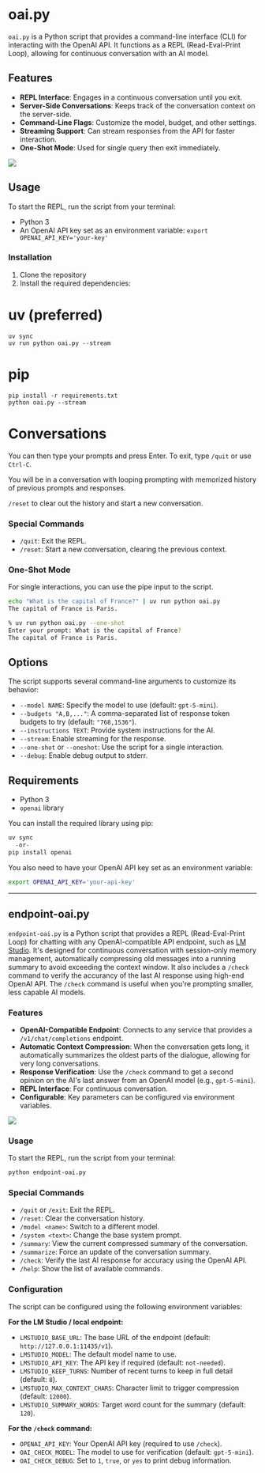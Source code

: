 # oai.py

`oai.py` is a Python script that provides a command-line interface (CLI) for interacting with the OpenAI API. It functions as a REPL (Read-Eval-Print Loop), allowing for continuous conversation with an AI model.

## Features

- **REPL Interface**: Engages in a continuous conversation until you exit.
- **Server-Side Conversations**: Keeps track of the conversation context on the server-side.
- **Command-Line Flags**: Customize the model, budget, and other settings.
- **Streaming Support**: Can stream responses from the API for faster interaction.
- **One-Shot Mode**: Used for single query then exit immediately.

<img src="https://i.imgur.com/dZN2JSf.png">

## Usage

To start the REPL, run the script from your terminal:

- Python 3
- An OpenAI API key set as an environment variable: `export OPENAI_API_KEY='your-key'`

### Installation

1.  Clone the repository 
2.  Install the required dependencies:

# uv (preferred)
```
uv sync
uv run python oai.py --stream
```
# pip
```
pip install -r requirements.txt
python oai.py --stream
```

# Conversations

You can then type your prompts and press Enter. To exit, type `/quit` or use `Ctrl-C`.

You will be in a conversation with looping prompting with memorized history of previous prompts and responses.

`/reset` to clear out the history and start a new conversation.

### Special Commands

- `/quit`: Exit the REPL.
- `/reset`: Start a new conversation, clearing the previous context.

### One-Shot Mode

For single interactions, you can use the pipe input to the script.

```bash
echo "What is the capital of France?" | uv run python oai.py
The capital of France is Paris.

% uv run python oai.py --one-shot
Enter your prompt: What is the capital of France?
The capital of France is Paris.
```

## Options

The script supports several command-line arguments to customize its behavior:

- `--model NAME`: Specify the model to use (default: `gpt-5-mini`).
- `--budgets "A,B,..."`: A comma-separated list of response token budgets to try (default: `"768,1536"`).
- `--instructions TEXT`: Provide system instructions for the AI.
- `--stream`: Enable streaming for the response.
- `--one-shot` or `--oneshot`: Use the script for a single interaction.
- `--debug`: Enable debug output to stderr.

## Requirements

- Python 3
- `openai` library

You can install the required library using pip:

```bash
uv sync 
  -or- 
pip install openai
```

You also need to have your OpenAI API key set as an environment variable:

```bash
export OPENAI_API_KEY='your-api-key'
```

---

## endpoint-oai.py

`endpoint-oai.py` is a Python script that provides a REPL (Read-Eval-Print Loop) for chatting with any OpenAI-compatible API endpoint, such as [LM Studio](https://lmstudio.ai/). It's designed for continuous conversation with session-only memory management, automatically compressing old messages into a running summary to avoid exceeding the context window. It also includes a `/check` command to verify the accurancy of the last AI response using high-end OpenAI API. The `/check` command is useful when you're prompting smaller, less capable AI models.

### Features

- **OpenAI-Compatible Endpoint**: Connects to any service that provides a `/v1/chat/completions` endpoint.
- **Automatic Context Compression**: When the conversation gets long, it automatically summarizes the oldest parts of the dialogue, allowing for very long conversations.
- **Response Verification**: Use the `/check` command to get a second opinion on the AI's last answer from an OpenAI model (e.g., `gpt-5-mini`).
- **REPL Interface**: For continuous conversation.
- **Configurable**: Key parameters can be configured via environment variables.

<img src ="https://i.imgur.com/GS7mvRr.png">

### Usage

To start the REPL, run the script from your terminal:

```bash
python endpoint-oai.py
```

### Special Commands

- `/quit` or `/exit`: Exit the REPL.
- `/reset`: Clear the conversation history.
- `/model <name>`: Switch to a different model.
- `/system <text>`: Change the base system prompt.
- `/summary`: View the current compressed summary of the conversation.
- `/summarize`: Force an update of the conversation summary.
- `/check`: Verify the last AI response for accuracy using the OpenAI API.
- `/help`: Show the list of available commands.

### Configuration

The script can be configured using the following environment variables:

**For the LM Studio / local endpoint:**

- `LMSTUDIO_BASE_URL`: The base URL of the endpoint (default: `http://127.0.0.1:11435/v1`).
- `LMSTUDIO_MODEL`: The default model name to use.
- `LMSTUDIO_API_KEY`: The API key if required (default: `not-needed`).
- `LMSTUDIO_KEEP_TURNS`: Number of recent turns to keep in full detail (default: `8`).
- `LMSTUDIO_MAX_CONTEXT_CHARS`: Character limit to trigger compression (default: `12000`).
- `LMSTUDIO_SUMMARY_WORDS`: Target word count for the summary (default: `120`).

**For the `/check` command:**

- `OPENAI_API_KEY`: Your OpenAI API key (required to use `/check`).
- `OAI_CHECK_MODEL`: The model to use for verification (default: `gpt-5-mini`).
- `OAI_CHECK_DEBUG`: Set to `1`, `true`, or `yes` to print debug information.
